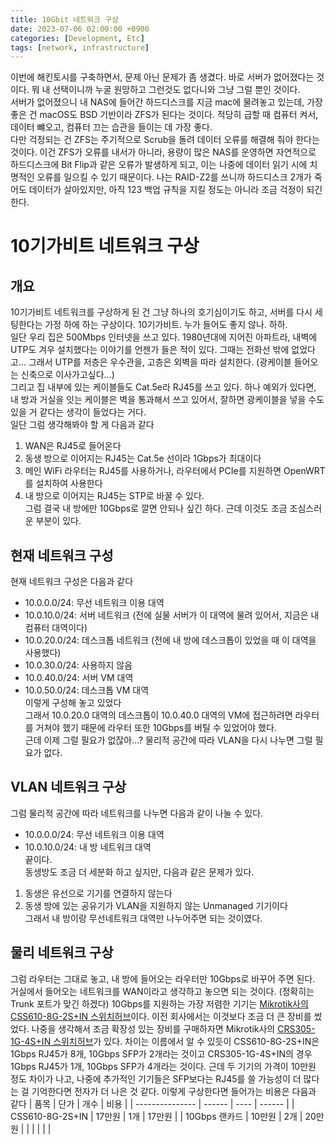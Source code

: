 ```yaml
---
title: 10Gbit 네트워크 구상
date: 2023-07-06 02:00:00 +0900
categories: [Development, Etc]
tags: [network, infrastructure]
---
```

이번에 해킨토시를 구축하면서, 문제 아닌 문제가 좀 생겼다. 바로 서버가 없어졌다는 것이다. 뭐 내 선택이니까 누굴 원망하고 그런것도 없다니와 그냥 그럴 뿐인 것이다.  
서버가 없어졌으니 내 NAS에 들어간 하드디스크를 지금 mac에 물려놓고 있는데, 가장 좋은 건 macOS도 BSD 기반이라 ZFS가 된다는 것이다. 적당히 급할 때 컴퓨터 켜서, 데이터 뺴오고, 컴퓨터 끄는 습관을 들이는 데 가장 좋다.  
다만 걱정되는 건 ZFS는 주기적으로 Scrub을 돌려 데이터 오류를 해결해 줘야 한다는 것이다. 이건 ZFS가 오류를 내서가 아니라, 용량이 많은 NAS를 운영하면 자연적으로 하드디스크에 Bit Flip과 같은 오류가 발생하게 되고, 이는 나중에 데이터 읽기 시에 치명적인 오류를 일으킬 수 있기 때문이다. 나는 RAID-Z2를 쓰니까 하드디스크 2개가 죽어도 데이터가 살아있지만, 아직 123 백업 규칙을 지킬 정도는 아니라 조금 걱정이 되긴 한다.
# 10기가비트 네트워크 구상
## 개요
10기가비트 네트워크를 구상하게 된 건 그냥 하나의 호기심이기도 하고, 서버를 다시 세팅한다는 가정 하에 하는 구상이다. 10기가비트. 누가 들어도 좋지 않나. 하하.  
일단 우리 집은 500Mbps 인터넷을 쓰고 있다. 1980년대에 지어진 아파트라, 내벽에 UTP도 겨우 설치했다는 이야기를 언젠가 들은 적이 있다. 그때는 전화선 밖에 없었다고... 그래서 UTP를 저층은 우수관을, 고층은 외벽을 따라 설치한다. (광케이블 들어오는 신축으로 이사가고싶다...)  
그리고 집 내부에 있는 케이블들도 Cat.5e라 RJ45를 쓰고 있다. 하나 예외가 있다면, 내 방과 거실을 잇는 케이블은 벽을 통과해서 쓰고 있어서, 잘하면 광케이블을 넣을 수도 있을 거 같다는 생각이 들었다는 거다.  
일단 그럼 생각해봐야 할 게 다음과 같다
1. WAN은 RJ45로 들어온다
2. 동생 방으로 이어지는 RJ45는 Cat.5e 선이라 1Gbps가 최대이다
3. 메인 WiFi 라우터는 RJ45를 사용하거나, 라우터에서 PCIe를 지원하면 OpenWRT를 설치하여 사용한다
4. 내 방으로 이어지는 RJ45는 STP로 바꿀 수 있다.  
그럼 결국 내 방에만 10Gbps로 깔면 안되나 싶긴 하다. 근데 이것도 조금 조심스러운 부분이 있다.
## 현재 네트워크 구성
현재 네트워크 구성은 다음과 같다
- 10.0.0.0/24: 무선 네트워크 이용 대역
- 10.0.10.0/24: 서버 네트워크 (전에 실물 서버가 이 대역에 물려 있어서, 지금은 내 컴퓨터 대역이다)
- 10.0.20.0/24: 데스크톱 네트워크 (전에 내 방에 데스크톱이 있었을 때 이 대역을 사용했다)
- 10.0.30.0/24: 사용하지 않음
- 10.0.40.0/24: 서버 VM 대역
- 10.0.50.0/24: 데스크톱 VM 대역  
이렇게 구성해 놓고 있었다  
그래서 10.0.20.0 대역의 데스크톱이 10.0.40.0 대역의 VM에 접근하려면 라우터를 거쳐야 했기 때문에 라우터 또한 10Gbps를 버틸 수 있었어야 했다.  
근데 이제 그럴 필요가 없잖아...? 물리적 공간에 따라 VLAN을 다시 나누면 그럴 필요가 없다.
## VLAN 네트워크 구상
그럼 물리적 공간에 따라 네트워크를 나누면 다음과 같이 나눌 수 있다.
- 10.0.0.0/24: 무선 네트워크 이용 대역
- 10.0.10.0/24: 내 방 네트워크 대역  
끝이다.  
동생방도 조금 더 세분화 하고 싶지만, 다음과 같은 문제가 있다.
1. 동생은 유선으로 기기를 연결하지 않는다
2. 동생 방에 있는 공유기가 VLAN을 지원하지 않는 Unmanaged 기기이다  
그래서 내 방이랑 무선네트워크 대역만 나누어주면 되는 것이였다.
## 물리 네트워크 구상
그럼 라우터는 그대로 놓고, 내 방에 들어오는 라우터만 10Gbps로 바꾸어 주면 된다. 거실에서 들어오는 네트워크를 WAN이라고 생각하고 놓으면 되는 것이다. (정확히는 Trunk 포트가 맞긴 하겠다)
10Gbps를 지원하는 가장 저렴한 기기는 [Mikrotik사의 CSS610-8G-2S+IN 스위치허브](https://prod.danawa.com/info/?pcode=14382134&cate=11230207)이다. 이전 회사에서는 이것보다 조금 더 큰 장비를 썼었다.
나중을 생각해서 조금 확장성 있는 장비를 구매하자면 Mikrotik사의 [CRS305-1G-4S+IN 스위치허브](https://prod.danawa.com/info/?pcode=14664734&cate=11230207)가 있다. 차이는 이름에서 알 수 있듯이 CSS610-8G-2S+IN은 1Gbps RJ45가 8개, 10Gbps SFP가 2개라는 것이고 CRS305-1G-4S+IN의 경우 1Gbps RJ45가 1개, 10Gbps SFP가 4개라는 것이다.
근데 두 기기의 가격이 10만원 정도 차이가 나고, 나중에 추가적인 기기들은 SFP보다는 RJ45를 쓸 가능성이 더 많다는 걸 기억한다면 전자가 더 나은 것 같다.
이렇게 구상한다면 들어가는 비용은 다음과 같다
| 품목            | 단가   | 개수 | 비용   |
| --------------- | ------ | ---- | ------ |
| CSS610-8G-2S+IN | 17만원 | 1개  | 17만원 |
| 10Gbps 랜카드   | 10만원 | 2개  | 20만원 |
|                 |        |      |        |
